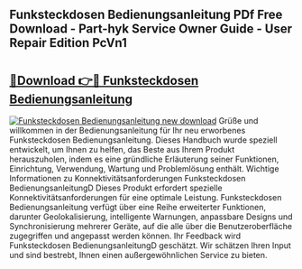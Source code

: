## Funksteckdosen Bedienungsanleitung PDf Free Download - Part-hyk Service Owner Guide - User Repair Edition PcVn1

# <h2><a href="http://df4v5p.blite.top/?on=Funksteckdosen+Bedienungsanleitung">🔗Download 👉🔴 Funksteckdosen Bedienungsanleitung</a></h2>

[![Funksteckdosen Bedienungsanleitung new download](https://i.imgur.com/lujVjoI.png)](http://df4v5p.blite.top/?on=Funksteckdosen+Bedienungsanleitung)
Grüße und willkommen in der Bedienungsanleitung für Ihr neu erworbenes Funksteckdosen Bedienungsanleitung. Dieses Handbuch wurde speziell entwickelt, um Ihnen zu helfen, das Beste aus Ihrem Produkt herauszuholen, indem es eine gründliche Erläuterung seiner Funktionen, Einrichtung, Verwendung, Wartung und Problemlösung enthält. Wichtige Informationen zu Konnektivitätsanforderungen Funksteckdosen BedienungsanleitungD Dieses Produkt erfordert spezielle Konnektivitätsanforderungen für eine optimale Leistung. Funksteckdosen Bedienungsanleitung verfügt über eine Reihe erweiterter Funktionen, darunter Geolokalisierung, intelligente Warnungen, anpassbare Designs und Synchronisierung mehrerer Geräte, auf die alle über die Benutzeroberfläche zugegriffen und angepasst werden können. Ihr Feedback wird Funksteckdosen BedienungsanleitungD geschätzt. Wir schätzen Ihren Input und sind bestrebt, Ihnen einen außergewöhnlichen Service zu bieten.
